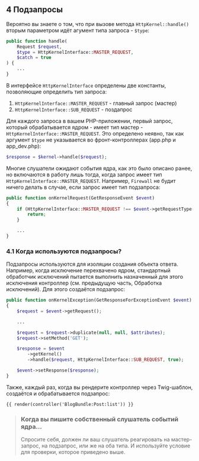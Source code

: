 ## 4 Подзапросы

Вероятно вы знаете о том, что при вызове метода `HttpKernel::handle()` вторым параметром идёт агумент типа запроса - `$type`:

```php
public function handle(
    Request $request,
    $type = HttpKernelInterface::MASTER_REQUEST,
    $catch = true
) {
    ...
}
```

В интерфейсе `HttpKernelInterface` определены две константы, позволяющие определить тип запроса:

1. `HttpKernelInterface::MASTER_REQUEST` - главный запрос (мастер)
2. `HttpKernelInterface::SUB_REQUEST` - поздапрос

Для каждого запроса в вашем PHP-приложении, первый запрос, который обрабатывается ядром - имеет тип мастер - `HttpKernelInterface::MASTER_REQUEST`. Это определено неявно, так как аргумент `$type` не указывается во фронт-контроллерах (app.php и app_dev.php):

```php
$response = $kernel->handle($request);
```

Многие слушатели ожидают события ядра, как это было описано ранее, но включаются в работу лишь тогда, когда запрос имеет тип `HttpKernelInterface::MASTER_REQUEST`. Например, `Firewall` не будит ничего делать в случае, если запрос имеет тип подзапроса:

```php
public function onKernelRequest(GetResponseEvent $event)
{
    if (HttpKernelInterface::MASTER_REQUEST !== $event->getRequestType()) {
        return;
    }

    ...
}
```

### 4.1 Когда используются подзапросы?

Подзапросы используются для изоляции создания объекта ответа. Например, когда исключение перехвачено ядром, стандартный обработчик исключений пытается выполнить назначенный для этого исключения контроллер (см. предыдущую часть, Обработка исключений). Для этого создаётся подзапрос:

```php
public function onKernelException(GetResponseForExceptionEvent $event)
{
    $request = $event->getRequest();

    ...

    $request = $request->duplicate(null, null, $attributes);
    $request->setMethod('GET');

    $response = $event
        ->getKernel()
        ->handle($request, HttpKernelInterface::SUB_REQUEST, true);

    $event->setResponse($response);
}
```

Также, каждый раз, когда вы рендерите контроллер через Twig-шаблон, создаётся и обрабатывается подзапрос:

```twig
{{ render(controller('BlogBundle:Post:list')) }}
```

> ### Когда вы пишите собственный слушатель событий ядра...
> 
> Спросите себя, должен ли ваш слушатель реагировать на мастер-запрос, на подзапрос, или же на оба типа. И используйте условие для проверки, которое приведено выше.